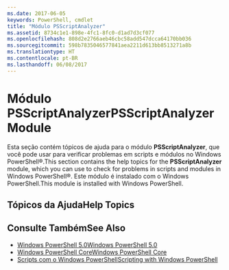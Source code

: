```yaml
---
ms.date: 2017-06-05
keywords: PowerShell, cmdlet
title: "Módulo PSScriptAnalyzer"
ms.assetid: 8734c1e1-898e-4fc1-8fc0-d1ad7d3cf077
ms.openlocfilehash: 808d2e2766aeb46cbc58add547dcca64170bb036
ms.sourcegitcommit: 598b7835046577841aea2211d613bb8513271a8b
ms.translationtype: HT
ms.contentlocale: pt-BR
ms.lasthandoff: 06/08/2017
---
```

# <a name="psscriptanalyzer-module"></a><span data-ttu-id="b1aee-103">Módulo PSScriptAnalyzer</span><span class="sxs-lookup"><span data-stu-id="b1aee-103">PSScriptAnalyzer Module</span></span>
<span data-ttu-id="b1aee-104">Esta seção contém tópicos de ajuda para o módulo **PSScriptAnalyzer**, que você pode usar para verificar problemas em scripts e módulos no Windows PowerShell®.</span><span class="sxs-lookup"><span data-stu-id="b1aee-104">This section contains the help topics for the **PSScriptAnalyzer** module, which you can use to check for problems in scripts and modules in Windows PowerShell®.</span></span> <span data-ttu-id="b1aee-105">Este módulo é instalado com o Windows PowerShell.</span><span class="sxs-lookup"><span data-stu-id="b1aee-105">This module is installed with Windows PowerShell.</span></span>

## <a name="help-topics"></a><span data-ttu-id="b1aee-106">Tópicos da Ajuda</span><span class="sxs-lookup"><span data-stu-id="b1aee-106">Help Topics</span></span>

## <a name="see-also"></a><span data-ttu-id="b1aee-107">Consulte Também</span><span class="sxs-lookup"><span data-stu-id="b1aee-107">See Also</span></span>
- [<span data-ttu-id="b1aee-108">Windows PowerShell 5.0</span><span class="sxs-lookup"><span data-stu-id="b1aee-108">Windows PowerShell 5.0</span></span>](Windows-PowerShell-5.0.md)
- [<span data-ttu-id="b1aee-109">Windows PowerShell Core</span><span class="sxs-lookup"><span data-stu-id="b1aee-109">Windows PowerShell Core</span></span>](https://technet.microsoft.com/en-us/library/4b75f1e4-f327-48f3-92ab-bf5435094d41)
- [<span data-ttu-id="b1aee-110">Scripts com o Windows PowerShell</span><span class="sxs-lookup"><span data-stu-id="b1aee-110">Scripting with Windows PowerShell</span></span>](../../getting-started/fundamental/Scripting-with-Windows-PowerShell.md)

